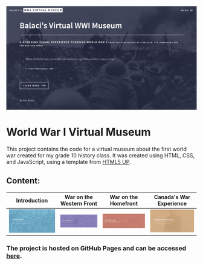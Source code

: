 <img src="./readme-assets/home-page.jpeg" alt="Home Page" width="1000" />

# World War I Virtual Museum

This project contains the code for a virtual museum about the first world war created for my grade 10 history class. It
was created using HTML, CSS, and JavaScript, using a template from [HTML5 UP](https://html5up.net/).

## Content:

| Introduction                                                                   | War on the Western Front                                                                    | War on the Homefront                                                                 | Canada's War Experience                                                                       |
| ------------------------------------------------------------------------------ | ------------------------------------------------------------------------------------------- | ------------------------------------------------------------------------------------ | --------------------------------------------------------------------------------------------- |
| <img src="./readme-assets/introduction.jpeg" alt="Introduction" width="500" /> | <img src="./readme-assets/western-front.jpeg" alt="War on the Western Front" width="500" /> | <img src="./readme-assets/homefront.jpeg" alt="War on the Homefront " width="500" /> | <img src="./readme-assets/canada-experience.png" alt="Canada's War Experience" width="500" /> |

### The project is hosted on GitHub Pages and can be accessed [here](https://gbalaci.github.io/WWI-Virtual-Museum/).
